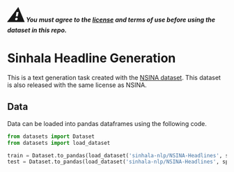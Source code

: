 ***<span style="font-size: 3em;">:warning:</span>You must agree to the [license](https://github.com/Sinhala-NLP/NSINA?tab=License-1-ov-file#readme) and terms of use before using the dataset in this repo.***

# Sinhala Headline Generation
This is a text generation task created with the [NSINA dataset](https://github.com/Sinhala-NLP/NSINA). This dataset is also released with the same license as NSINA. 



## Data
Data can be loaded into pandas dataframes using the following code. 

```python
from datasets import Dataset
from datasets import load_dataset

train = Dataset.to_pandas(load_dataset('sinhala-nlp/NSINA-Headlines', split='train'))
test = Dataset.to_pandas(load_dataset('sinhala-nlp/NSINA-Headlines', split='test'))
```